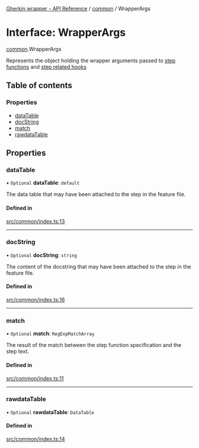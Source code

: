 [Gherkin wrapper - API Reference](../README.md) / [common](../modules/common.md) / WrapperArgs

# Interface: WrapperArgs

[common](../modules/common.md).WrapperArgs

Represents the object holding the wrapper arguments passed to [step functions](../modules/common.md#stepfunction) and [step related hooks](../modules/common.md#stephook)

## Table of contents

### Properties

- [dataTable](common.WrapperArgs.md#datatable)
- [docString](common.WrapperArgs.md#docstring)
- [match](common.WrapperArgs.md#match)
- [rawdataTable](common.WrapperArgs.md#rawdatatable)

## Properties

### dataTable

• `Optional` **dataTable**: `default`

The data table that may have been attached to the step in the feature file.

#### Defined in

[src/common/index.ts:13](https://github.com/Niitch/gherkin-wrapper/blob/c096300/src/common/index.ts#L13)

___

### docString

• `Optional` **docString**: `string`

The content of the docstring that may have been attached to the step in the feature file.

#### Defined in

[src/common/index.ts:16](https://github.com/Niitch/gherkin-wrapper/blob/c096300/src/common/index.ts#L16)

___

### match

• `Optional` **match**: `RegExpMatchArray`

The result of the match between the step function specification and the step text.

#### Defined in

[src/common/index.ts:11](https://github.com/Niitch/gherkin-wrapper/blob/c096300/src/common/index.ts#L11)

___

### rawdataTable

• `Optional` **rawdataTable**: `DataTable`

#### Defined in

[src/common/index.ts:14](https://github.com/Niitch/gherkin-wrapper/blob/c096300/src/common/index.ts#L14)
